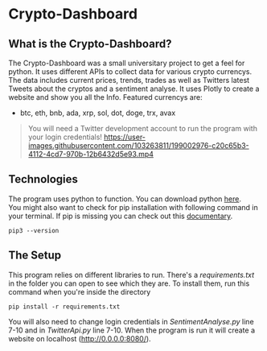 # Crypto-Dashboard

## What is the Crypto-Dashboard?
The Crypto-Dashboard was a small universitary project to get a feel for python. It uses different APIs to collect data for various crypto currencys. The data includes current prices, trends, trades as well as Twitters latest Tweets about the cryptos and a sentiment analyse. It uses Plotly to create a website and show you all the Info. Featured currencys are:  
* btc, eth, bnb, ada, xrp, sol, dot, doge, trx, avax  
  
> You will need a Twitter development account to run the program with your login credentials!
https://user-images.githubusercontent.com/103263811/199002976-c20c65b3-4112-4cd7-970b-12b6432d5e93.mp4
  
## Technologies
The program uses python to function. You can download python [here](https://www.python.org/downloads/).  
You might also want to check for pip installation with following command in your terminal. If pip is missing you can check out this [documentary](https://pip.pypa.io/en/stable/installation/).  
```
pip3 --version
``` 

## The Setup

This program relies on different libraries to run. There's a *requirements.txt* in the folder you can open to see which they are. To install them, run this command when you're inside the directory
```
pip install -r requirements.txt
```
You will also need to change login credentials in *SentimentAnalyse.py* line 7-10 and in *TwitterApi.py* line 7-10. When the program is run it will create a website on localhost (http://0.0.0.0:8080/).

